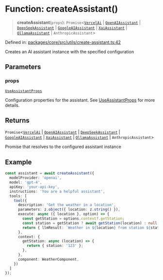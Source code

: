 # Function: createAssistant()

> **createAssistant**(`props`): `Promise`\<[`VercelAi`](../classes/VercelAi.md) \| [`OpenAIAssistant`](../classes/OpenAIAssistant.md) \| [`DeepSeekAssistant`](../classes/DeepSeekAssistant.md) \| [`GoogleAIAssistant`](../classes/GoogleAIAssistant.md) \| [`XaiAssistant`](../classes/XaiAssistant.md) \| [`OllamaAssistant`](../classes/OllamaAssistant.md) \| `AnthropicAssistant`\>

Defined in: [packages/core/src/utils/create-assistant.ts:42](https://github.com/GeoDaCenter/openassistant/blob/37d127dc7a76d6b5cf9de906c055e4c904e3dfed/packages/core/src/utils/create-assistant.ts#L42)

Creates an AI assistant instance with the specified configuration

## Parameters

### props

[`UseAssistantProps`](../type-aliases/UseAssistantProps.md)

Configuration properties for the assistant. See [UseAssistantProps](../type-aliases/UseAssistantProps.md) for more details.

## Returns

`Promise`\<[`VercelAi`](../classes/VercelAi.md) \| [`OpenAIAssistant`](../classes/OpenAIAssistant.md) \| [`DeepSeekAssistant`](../classes/DeepSeekAssistant.md) \| [`GoogleAIAssistant`](../classes/GoogleAIAssistant.md) \| [`XaiAssistant`](../classes/XaiAssistant.md) \| [`OllamaAssistant`](../classes/OllamaAssistant.md) \| `AnthropicAssistant`\>

Promise that resolves to the configured assistant instance

## Example

```ts
const assistant = await createAssistant({
  modelProvider: 'openai',
  model: 'gpt-4',
  apiKey: 'your-api-key',
  instructions: 'You are a helpful assistant',
  tools: [
    tool({
      description: 'Get the weather in a location',
      parameters: z.object({ location: z.string() }),
      execute: async ({ location }, option) => {
        const getStation = options.context?.getStation;
        const station = getStation ? await getStation(location) : null;
        return { llmResult: `Weather in ${location} from station ${station}.` };
      },
      context: {
        getStation: async (location) => {
          return { station: '123' };
        },
      },
      component: WeatherComponent,
    })
  ]
});
